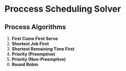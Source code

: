 # Proccess Scheduling Solver

## Process Algorithms

1. **First Come First Serve**
2. **Shortest Job First**
3. **Shortest Remaining Time First**
4. **Priority (Preemptive)**
5. **Priority (Non-Preemptive)**
6. **Round Robin**
